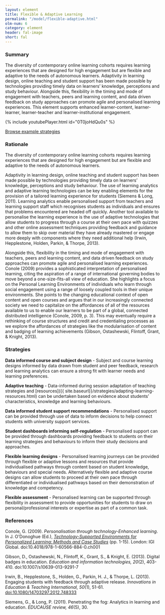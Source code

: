 ```yaml
---
layout: element
title: Flexible & Adaptive Learning
permalink: "/model/flexible-adaptive.html"
olm-num: 6
category: element
header: fal-image
short: fal
---
```


### Summary

The diversity of contemporary online learning cohorts requires learning experiences that are designed for high engagement but are flexible and adaptive to the needs of autonomous learners. Adaptivity in learning design, online teaching and student support has been made possible by technologies providing timely data on learners’ knowledge, perceptions and study behaviour. Alongside this, flexibility in the timing and mode of engagement with teachers, peers and learning content, and data driven feedback on study approaches can promote agile and personalised learning experiences. This element supports enhanced learner-content, learner-learner, learner-teacher and learner-institutional engagement.

{% include youtubePlayer.html id="0T0joHdQu0s" %}

<div class="extra-top-padding row-flex">
<a href="{{ site.baseurl }}/tags/FAL.html" class="button pink-bg">Browse example strategies</a>
</div>

### Rationale

The diversity of contemporary online learning cohorts requires learning experiences that are designed for high engagement but are flexible and adaptive to the needs of autonomous learners.

Adaptivity in learning design, online teaching and student support has been made possible by technologies providing timely data on learners’ knowledge, perceptions and study behaviour. The use of learning analytics and adaptive learning technologies can be key enabling elements for the provision of a tailored learning experience for students (Siemens & Long, 2011). Learning analytics enable personalised support from teachers and learning support staff which recognises students as individuals and ensures that problems encountered are headed off quickly. Another tool available to personalise the learning experience is the use of adaptive technologies that allow students to progress through a course at their own pace with quizzes and other online assessment techniques providing feedback and guidance to allow them to skip over material they have already mastered or engage more deeply with components where they need additional help (Irwin, Hepplestone, Holden, Parkin, & Thorpe, 2013).

Alongside this, flexibility in the timing and mode of engagement with teachers, peers and learning content, and data driven feedback on study approaches can promote agile and personalised learning experiences. Conole (2009) provides a sophisticated interpretation of personalised learning, citing the aspiration of a range of international governing bodies to move beyond a one-size-fits-all view of education. She highlights a focus on the Personal Learning Environments of individuals who learn through social engagement using a range of loosely coupled tools in their unique environments. She points to the changing educational context of open content and open courses and argues that in our increasingly connected society we need to capitalize on the affordances of all of the resources available to us to enable our learners to be part of a global, connected distributed intelligence (Conole, 2009, p. 3). This may eventually require a rethinking of course structures and credit and credentialing processes as we explore the affordances of strategies like the modularisation of content and badging of learning achievements (Gibson, Ostashewski, Flintoff, Grant, & Knight, 2013).

### <a name="FAL-strategies"></a>Strategies

**Data informed course and subject design** - Subject and course learning designs informed by data drawn from student and peer feedback, research and learning analytics can ensure a strong fit with learner needs and learning preferences.

**Adaptive teaching** - Data-informed during session adaptation of teaching strategies and [resources]({{ site.baseurl}}/strategies/adapting-learning-resources.html) can be undertaken based on evidence about students’ characteristics, knowledge and learning behaviours.

**Data informed student support recommendations** - Personalised support can be provided through use of data to inform decisions to help connect students with university support services.

**Student dashboards informing self-regulation** - Personalised support can be provided through dashboards providing feedback to students on their learning strategies and behaviours to inform their study decisions and approaches.

**Flexible learning designs** - Personalised learning journeys can be provided through flexible or adaptive lessons and resources that provide individualised pathways through content based on student knowledge, behaviours and special needs. Alternatively flexible and adaptive course designs can allow students to proceed at their own pace through differentiated or individualised pathways based on their demonstration of knowledge and competency.

**Flexible assessment** - Personalised learning can be supported through flexibility in assessment to provide opportunities for students to draw on personal/professional interests or expertise as part of a common task.

### References

<div class="apa-ref" markdown="1">

Conole, G. (2009). *Personalisation through technology-Enhanced learning*. In J. O'Donoghue (Ed.), *[Technology-Supported Environments for Personalized Learning: Methods and Case Studies](http://www.igi-global.com/book/technology-supported-environments-personalized-learning/982)* (pp. 1-15). London: IGI Global. doi:10.4018/978-1-60566-884-0.ch001

Gibson, D., Ostashewski, N., Flintoff, K., Grant, S., & Knight, E. (2013). Digital badges in education. *Education and information technologies, 20*(2), 403-410. doi:10.1007/s10639-013-9291-7

Irwin, B., Hepplestone, S., Holden, G., Parkin, H. J., & Thorpe, L. (2013). Engaging students with feedback through adaptive release. *Innovations in Education & Teaching International, 50*(1), 51-61. [doi:10.1080/14703297.2012.748333](http://dx.doi.org/10.1080/14703297.2012.748333)

Siemens, G., & Long, P. (2011). Penetrating the fog: Analytics in learning and education. *EDUCAUSE review, 46*(5), 30.

</div>
